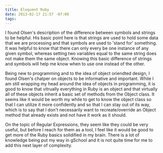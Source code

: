 ```yaml
---
title: Eloquent Ruby
date: 2013-02-17 21:57 -07:00
tags:
---
```


I found Olsen's description of the difference between symbols and strings to be helpful.  His basic point here is that strings are used to hold some data that we are processing and that symbols are used to 'stand for' something.  It was helpful to know that there can only every be one instance of any given symbol, whereas setting two variables equal to the same string does not make them the same object.  Knowing this basic difference of strings and symbols will help me know when to use one instead of the other.

Being new to programming and to the idea of object oriendted design, I found Olsen's chatper on objects to be informative and important.  While I am still wrapping my head around the idea of objects in programming, it is good to know that vitrually everything in Ruby is an object and that virtually all of these objects inherit a basic set of methods from the Object class.  It seems like it would be worth my while to get to know the object class so that I can utilize it more confidently and so that I can stay out of its way, which is to say that I don't necessarily want to recreate/override an Object method that already exists and not have it work as it should.

On the topic of Regular Expressions, they seem like they could be very useful, but before I reach for them as a tool, I feel like it would be good to get more of the Ruby basics solidified in my brain.  There is a lot of knowledge being put my way in gSchool and it is not quite time for me to add this next layer of complexity.  

